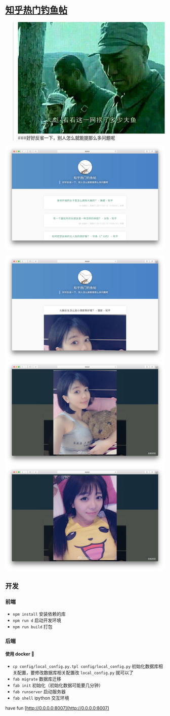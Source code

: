 # [知乎热门钓鱼帖](http://fish.jifangcheng.com)

> ![](images/5.jpg)
> ###**好好反省一下，别人怎么就能提那么多问题呢**

[![](images/1.png)](http://fish.jifangcheng.com)

![](images/2.png)
![](images/3.png)
![](images/4.png)


## 开发
### 前端
* `npm install` 安装依赖的库
* `npm run d` 启动开发环境
* `npm run build` 打包

### 后端
#### 使用 docker 🐳
* `cp config/local_config.py.tpl config/local_config.py` 初始化数据库相关配置，要修改数据库相关配置改 `local_config.py` 就可以了
* `fab migrate` 数据库迁移
* `fab init` 初始化（初始化数据可能要几分钟）
* `fab runserver` 启动服务器
* `fab shell` ipython 交互环境

have fun [http://0.0.0.0:8007](http://0.0.0.0:8007)
